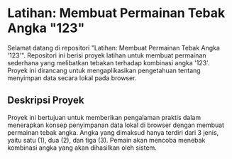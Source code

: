 # Latihan: Membuat Permainan Tebak Angka "123"

Selamat datang di repositori "Latihan: Membuat Permainan Tebak Angka '123'". Repositori ini berisi proyek latihan untuk membuat permainan sederhana yang melibatkan tebakan terhadap kombinasi angka '123'. Proyek ini dirancang untuk mengaplikasikan pengetahuan tentang menyimpan data secara lokal pada browser.

## Deskripsi Proyek

Proyek ini bertujuan untuk memberikan pengalaman praktis dalam menerapkan konsep penyimpanan data lokal di browser dengan membuat permainan tebak angka. Angka yang dimaksud hanya terdiri dari 3 jenis, yaitu satu (1), dua (2), dan tiga (3). Pemain akan mencoba menebak kombinasi angka yang akan dihasilkan oleh sistem.
